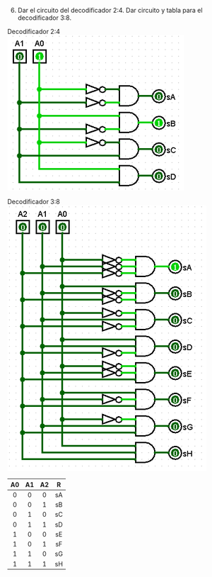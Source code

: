 6. Dar el circuito del decodificador 2:4. Dar circuito y tabla para el decodificador 3:8.

Decodificador 2:4
![imagen del ejercicio](./img/ej6a.png)

Decodificador 3:8
![imagen del ejercicio](./img/ej6b.png)

|   A0  |   A1  |   A2  |   R   |
| :---: | :---: | :---: | :---: |
|   0   |   0   |   0   |   sA  |
|   0   |   0   |   1   |   sB  |
|   0   |   1   |   0   |   sC  |
|   0   |   1   |   1   |   sD  |
|   1   |   0   |   0   |   sE  |
|   1   |   0   |   1   |   sF  |
|   1   |   1   |   0   |   sG  |
|   1   |   1   |   1   |   sH  |